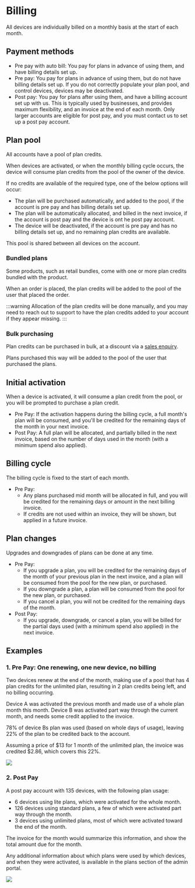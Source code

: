 # Billing

All devices are individually billed on a monthly basis at the start of each month.

## Payment methods

- Pre pay with auto bill: You pay for plans in advance of using them, and have billing details set up.
- Pre pay: You pay for plans in advance of using them, but do not have billing details set up. If you do not correctly populate your plan pool, and control devices, devices may be deactivated.
- Post pay: You pay for plans after using them, and have a billing account set up with us. This is typically used by businesses, and provides maximum flexibility, and an invoice at the end of each month. Only larger accounts are eligible for post pay, and you must contact us to set up a post pay account.

## Plan pool

All accounts have a pool of plan credits.

When devices are activated, or when the monthly billing cycle occurs, the device will consume plan credits from the pool of the owner of the device.

If no credits are available of the required type, one of the below options will occur:
- The plan will be purchased automatically, and added to the pool, if the account is pre pay and has billing details set up.
- The plan will be automatically allocated, and billed in the next invoice, if the account is post pay and the device is ont he post pay account.
- The device will be deactivated, if the account is pre pay and has no billing details set up, and no remaining plan credits are available.

This pool is shared between all devices on the account.

### Bundled plans

Some products, such as retail bundles, come with one or more plan credits bundled with the product.

When an order is placed, the plan credits will be added to the pool of the user that placed the order.

:::warning
Allocation of the plan credits will be done manually, and you may need to reach out to support to have the plan credits added to your account if they appear missing.
:::

### Bulk purchasing

Plan credits can be purchased in bulk, at a discount via a [sales enquiry](https://lightbug.io/contact/).

Plans purchased this way will be added to the pool of the user that purchased the plans.

## Initial activation

When a device is activated, it will consume a plan credit from the pool, or you will be prompted to purchase a plan credit.

- Pre Pay: If the activation happens during the billing cycle, a full month's plan will be consumed, and you'll be credited for the remaining days of the month in your next invoice.
- Post Pay: A full plan will be allocated, and partially billed in the next invoice, based on the number of days used in the month (with a minimum spend also applied).

## Billing cycle

The billing cycle is fixed to the start of each month.

- Pre Pay:
  - Any plans purchased mid month will be allocated in full, and you will be credited for the remaining days or amount in the next billing invoice.
  - If credits are not used within an invoice, they will be shown, but applied in a future invoice.

## Plan changes

Upgrades and downgrades of plans can be done at any time.

- Pre Pay:
   - If you upgrade a plan, you will be credited for the remaining days of the month of your previous plan in the next invoice, and a plan will be consumed from the pool for the new plan, or purchased.
   - If you downgrade a plan, a plan will be consumed from the pool for the new plan, or purchased.
   - If you cancel a plan, you will not be credited for the remaining days of the month.
- Post Pay:
   - If you upgrade, downgrade, or cancel a plan, you will be billed for the partial days used (with a minimum spend also applied) in the next invoice.

## Examples

### 1. Pre Pay: One renewing, one new device, no billing

Two devices renew at the end of the month, making use of a pool that has 4 plan credits for the unlimited plan, resulting in 2 plan credits being left, and no billing occurring.

Device A was activated the previous month and made use of a whole plan month this month.
Device B was activated part way through the current month, and needs some credit applied to the invoice.

78% of device Bs plan was used (based on whole days of usage), leaving 22% of the plan to be credited back to the account.

Assuming a price of $13 for 1 month of the unlimited plan, the invoice was credited $2.86, which covers this 22%.

![](https://upload.r2.lb.chasm.cloud/2025/10/imgur/sKw7mQ7.png)

### 2. Post Pay

A post pay account with 135 devices, with the following plan usage:

- 6 devices using lite plans, which were activated for the whole month.
- 126 devices using standard plans, a few of which were activated part way through the month.
- 3 devices using unlimited plans, most of which were activated toward the end of the month.

The invoice for the month would summarize this information, and show the total amount due for the month.

Any additional information about which plans were used by which devices, and when they were activated, is available in the plans section of the admin portal.

![](https://upload.r2.lb.chasm.cloud/2025/10/imgur/aEESGKE.png)
